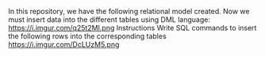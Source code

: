In this repository, we have the following relational model created. Now we must insert data into the different tables using DML language:
https://i.imgur.com/q25t2MI.png
Instructions
Write SQL commands to insert the following rows into the corresponding tables https://i.imgur.com/DcLUzM5.png